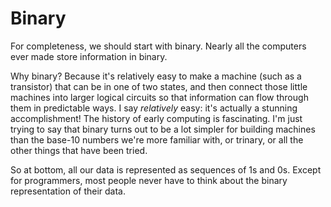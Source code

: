 # Binary

For completeness, we should start with binary.
Nearly all the computers ever made store information in binary.

Why binary?
Because it's relatively easy to make a machine
(such as a transistor)
that can be in one of two states,
and then connect those little machines into larger logical circuits
so that information can flow through them
in predictable ways.
I say *relatively* easy:
it's actually a stunning accomplishment!
The history of early computing is fascinating.
I'm just trying to say that
binary turns out to be a lot simpler for building machines
than the base-10 numbers we're more familiar with,
or trinary,
or all the other things that have been tried.

So at bottom, all our data is represented as sequences of 1s and 0s.
Except for programmers,
most people never have to think about
the binary representation of their data.
